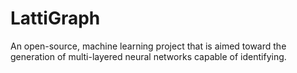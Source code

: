 # LattiGraph
An open-source, machine learning project that is aimed toward the generation of multi-layered neural networks capable of identifying.
